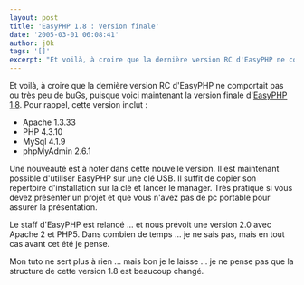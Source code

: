 ```yaml
---
layout: post
title: 'EasyPHP 1.8 : Version finale'
date: '2005-03-01 06:08:41'
author: j0k
tags: '[]'
excerpt: "Et voilà, à croire que la dernière version RC d'EasyPHP ne comportait pas ou très peu de buGs, puisque voici maintenant la version finale d'[EasyPHP 1.8](http://www.easyphp.org/telechargements.php3).   )   Pour rappel, cette version inclut :  \n * Apache 1.3.33  \n * PHP 4.3.10  \n * MySql 4.1.9  \n * phpMyAdmin 2.6.1  \n  \n …"
---
```


Et voilà, à croire que la dernière version RC d'EasyPHP ne comportait pas ou très peu de buGs, puisque voici maintenant la version finale d'[EasyPHP 1.8](http://www.easyphp.org/telechargements.php3).      Pour rappel, cette version inclut :
 * Apache 1.3.33
 * PHP 4.3.10
 * MySql 4.1.9
 * phpMyAdmin 2.6.1

Une nouveauté est à noter dans cette nouvelle version. Il est maintenant possible d'utiliser EasyPHP sur une clé USB. Il suffit de copier son repertoire d'installation sur la clé et lancer le manager. Très pratique si vous devez présenter un projet et que vous n'avez pas de pc portable pour assurer la présentation.

Le staff d'EasyPHP est relancé ... et nous prévoit une version 2.0 avec Apache 2 et PHP5. Dans combien de temps ... je ne sais pas, mais en tout cas avant cet été je pense.

Mon tuto ne sert plus à rien ... mais bon je le laisse ... je ne pense pas que la structure de cette version 1.8 est beaucoup changé.
